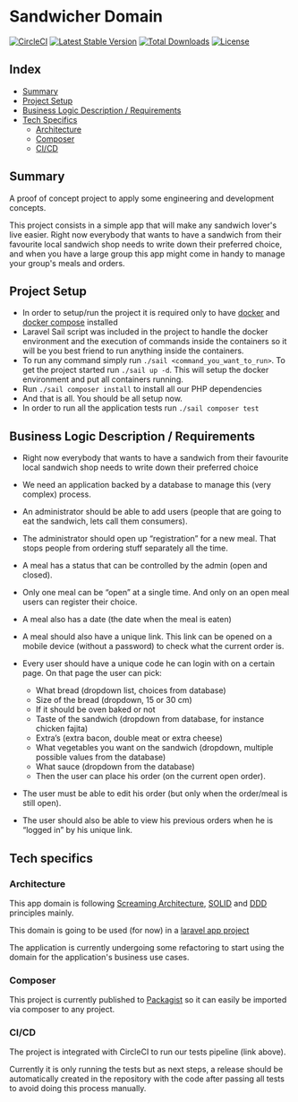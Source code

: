 # Sandwicher Domain

<p>
<a href="https://circleci.com/gh/rjcf18/sandwicher-domain"><img src="https://circleci.com/gh/rjcf18/sandwicher-domain.svg?style=shield" alt="CircleCI"></a>
<a href="https://packagist.org/packages/sandwicher/domain"><img src="https://img.shields.io/packagist/v/sandwicher/domain" alt="Latest Stable Version"></a>
<a href="https://packagist.org/packages/sandwicher/domain"><img src="https://img.shields.io/packagist/dt/sandwicher/domain" alt="Total Downloads"></a>
<a href="https://packagist.org/packages/sandwicher/domain"><img src="https://img.shields.io/packagist/l/sandwicher/domain" alt="License"></a>
</p>

## Index
* [Summary](#summary)
* [Project Setup](#project-setup)
* [Business Logic Description / Requirements](#business-logic-description--requirements)
* [Tech Specifics](#tech-specifics)
    * [Architecture](#architecture)
    * [Composer](#composer)
    * [CI/CD](#cicd)

## Summary
A proof of concept project to apply some engineering and development concepts.

This project consists in a simple app that will make any sandwich lover's live easier. Right now everybody that wants to have a sandwich from their favourite local sandwich shop needs to write down their preferred choice, and when you have a large group this app might come in handy to manage your group's meals and orders.

## Project Setup

- In order to setup/run the project it is required only to have [docker](https://www.digitalocean.com/community/tutorials/how-to-install-and-use-docker-on-ubuntu-20-04) and [docker compose](https://www.digitalocean.com/community/tutorials/how-to-install-and-use-docker-compose-on-ubuntu-20-04) installed
- Laravel Sail script was included in the project to handle the docker environment and the execution of commands inside the containers so it will be you best friend to run anything inside the containers.
- To run any command simply run `./sail <command_you_want_to_run>`. To get the project started run `./sail up -d`. This will setup the docker environment and put all containers running.
- Run `./sail composer install` to install all our PHP dependencies
- And that is all. You should be all setup now.
- In order to run all the application tests run `./sail composer test`

## Business Logic Description / Requirements

- Right now everybody that wants to have a sandwich from their favourite local sandwich shop needs to write down their preferred choice
- We need an application backed by a database to manage this (very complex) process.
- An administrator should be able to add users (people that are going to eat the sandwich, lets call them consumers).
- The administrator should open up “registration” for a new meal. That stops people from ordering stuff separately all the time.
- A meal has a status that can be controlled by the admin (open and closed).
- Only one meal can be “open” at a single time. And only on an open meal users can register their choice.
- A meal also has a date (the date when the meal is eaten)
- A meal should also have a unique link. This link can be opened on a mobile device (without a password) to check what the current order is.
- Every user should have a unique code he can login with on a certain page. On that page the user can pick:
    - What bread (dropdown list, choices from database)
    - Size of the bread (dropdown, 15 or 30 cm)
    - If it should be oven baked or not
    - Taste of the sandwich (dropdown from database, for instance chicken fajita)
    - Extra’s (extra bacon, double meat or extra cheese)
    - What vegetables you want on the sandwich (dropdown, multiple possible values from the database)
    - What sauce (dropdown from the database)
    - Then the user can place his order (on the current open order).

- The user must be able to edit his order (but only when the order/meal is still open).
- The user should also be able to view his previous orders when he is “logged in” by his unique link.

## Tech specifics

### Architecture

This app domain is following [Screaming Architecture](https://blog.cleancoder.com/uncle-bob/2011/09/30/Screaming-Architecture.html), [SOLID](https://en.wikipedia.org/wiki/SOLID) and [DDD](https://en.wikipedia.org/wiki/Domain-driven_design) principles mainly.

This domain is going to be used (for now) in a [laravel app project](https://github.com/rjcf18/sandwicher-laravel-app)

The application is currently undergoing some refactoring to start using the domain for the application's business use cases.

### Composer

This project is currently published to [Packagist](https://packagist.org/) so it can easily be imported via composer to any project.

### CI/CD

The project is integrated with CircleCI to run our tests pipeline (link above).

Currently it is only running the tests but as next steps, a release should be automatically created in the repository with the code after passing all tests to avoid doing this process manually.

